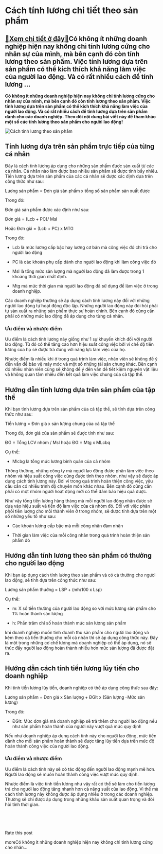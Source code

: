 Cách tính lương chi tiết theo sản phẩm
======================================

[:gift:Xem chi tiết ở đây:gift:](https://hddtvn.com/cach-tinh-luong-chi-tiet-theo-san-pham/)Có không ít những doanh nghiệp hiện nay không chỉ tính lương cứng cho nhân sự của mình, mà bên cạnh đó còn tính lương theo sản phẩm. Việc tính lương dựa trên sản phẩm có thể kích thích khả năng làm việc của người lao động. Và có rất nhiều cách để tính lương …
-------------------------------------------------------------------------------------------------------------------------------------------------------------------------------------------------------------------------------------------------------------------

**Có không ít những doanh nghiệp hiện nay không chỉ tính lương cứng cho nhân sự của mình, mà bên cạnh đó còn tính lương theo sản phẩm. Việc tính lương dựa trên sản phẩm có thể kích thích khả năng làm việc của người lao động. Và có rất nhiều cách để tính lương dựa trên sản phẩm dành cho các doanh nghiệp. Theo dõi nội dung bài viết này để tham khảo một số các tính lương theo sản phẩm cho người lao động!**


![Cách tính lương theo sản phẩm](https://hddtvn.com/wp-content/uploads/2021/01/columns-coins-grass_155003-7852.jpg)


Tính lương dựa trên sản phẩm trực tiếp của từng cá nhân
-------------------------------------------------------


Đây là cách tính lương áp dụng cho những sản phẩm được sản xuất từ các cá nhân. Cá nhân nào làm được bao nhiêu sản phẩm sẽ được tính bấy nhiêu. Tiền lương dựa trên sản phẩm của các cá nhân sẽ được xác định dựa trên công thức như sau:


Lương sản phẩm = Đơn giá sản phẩm x tổng số sản phẩm sản xuất được


Trong đó:


Đơn giá sản phẩm được xác định như sau:


Đơn giá = (Lcb + PC)/ Msl


Hoặc Đơn giá = (Lcb + PC) x MTG


Trong đó:




* Lcb là mức lương cấp bậc hay lương cơ bản mà công việc đó chi trả cho người lao động

* PC là các khoản phụ cấp dành cho người lao động khi làm công việc đó

* Msl là tổng mức sản lượng mà người lao động đã làm được trong 1 khoảng thời gian nhất định.

* Mtg mà mức thời gian mà người lao động đã sử dụng để làm việc ở trong doanh nghiệp.



Các doanh nghiệp thường sẽ áp dụng cách tính lương này đối với những người lao động tự hoạt động độc lập. Những người lao động này đòi hỏi phải tự sản xuất ra những sản phẩm thực sự hoàn chỉnh. Bên cạnh đó cũng cần phải có những mức lao động để áp dụng cho từng cá nhân.


### Ưu điểm và nhược điểm


Ưu điểm là cách tính lương này giống như 1 sự khuyến khích đối với người lao động. Từ đó có thể tăng cao hơn hiệu suất công việc bởi vì chế độ tiền lương của họ sẽ được trả đúng với năng lực làm việc của họ.


Nhược điểm là nhiều khi ở trong quá trình làm việc, nhân viên sẽ không để ý đến vấn đề bảo vệ máy móc và một số những tài sản chung khác. Bên cạnh đó nhiều nhân viên cũng sẽ không để ý đến vấn đề tiết kiệm nguyên vật liệu và không quan tâm nhiều đến kết quả làm việc chung của cả tập thể.


Hướng dẫn tính lương dựa trên sản phẩm của tập thể
--------------------------------------------------


Khi bạn tính lương dựa trên sản phẩm của cả tập thể, sẽ tính dựa trên công thức như sau:


Tiền lương = Đơn giá x sản lượng chung của cả tập thể


Trong đó, đơn giá của sản phẩm sẽ được tính như sau:


ĐG = Tổng LCV nhóm / Msl hoặc ĐG = Mtg x MLcbq


Cụ thể:




* Mlcbg là tổng mức lương bình quân của cả nhóm



Thông thường, những công ty mà người lao động được phân làm việc theo nhóm và hiệu suất công việc cũng được tính theo nhóm, như vậy sẽ được áp dụng cách tính lương này. Bởi vì trong quá trình hoàn thiện công việc, yêu cầu cần có nhiều trình độ chuyên môn khác nhau. Bên cạnh đó cũng cần phải có một nhóm người hoạt động mới có thể đảm bảo hiệu quả được.


Như vậy tổng tiền lương hàng tháng mà mỗi người lao động nhận được sẽ dựa vào hiệu suất và tiến độ làm việc của cả nhóm đó. Đối với việc phân phối tiền lương cho mỗi thành viên ở trong nhóm, sẽ được tính dựa trên một số những yếu tố như sau:




* Các khoản lương cấp bậc mà mỗi công nhân đảm nhận

* Thời gian làm việc của mỗi công nhân trong quá trình hoàn thiện sản phẩm đó



Hướng dẫn tính lương theo sản phẩm có thưởng cho người lao động
---------------------------------------------------------------


Khi bạn áp dụng cách tính lương theo sản phẩm và có cả thưởng cho người lao động, sẽ tính dựa trên công thức như sau:


Lương sản phẩm thưởng = LSP + (mh/100 x Lsp)


Cụ thể:




* m: X số tiền thưởng của người lao động so với mức lương sản phẩm cho 1% hoàn thành sản lượng

* h: Phần trăm chỉ số hoàn thành mức sản lượng sản phẩm



khi doanh nghiệp muốn tính doanh thu sản phẩm cho người lao động và kèm theo cả tiền thưởng cho mỗi cá nhân thì sẽ áp dụng công thức này. Đây là một trong những cơ chế lương mà doanh nghiệp có thể áp dụng, nó sẽ thúc đẩy người lao động hoàn thành nhiều hơn mức sản lượng đã được đặt ra.


Hướng dẫn cách tính tiền lương lũy tiến cho doanh nghiệp
--------------------------------------------------------


Khi tính tiền lương lũy tiến, doanh nghiệp có thể áp dụng công thức sau đây:


Lương sản phẩm = Đơn giá x Sản lượng + ĐGlt x (Sản lượng –Mức sản lượng)


Trong đó:




* ĐGlt: Mức đơn giá mà doanh nghiệp sẽ trả thêm cho người lao động nếu như sản phẩm hoàn thành của người này vượt quá mức quy định



Nếu như doanh nghiệp áp dụng cách tính này cho người lao động, mức tiền dành cho mỗi sản phẩm hoàn thành sẽ được tăng lũy tiến dựa trên mức độ hoàn thành công việc của người lao động.


### Ưu điểm và nhược điểm


Ưu điểm là cách tính này sẽ có tác động đến người lao động mạnh mẽ hơn. Người lao động sẽ muốn hoàn thành công việc vượt mức quy định.


Nhược điểm là việc tính tiền lương như vậy rất có thể sẽ làm cho tiền lương trả cho người lao động tăng nhanh hơn cả năng suất của lao động. Vì thế mà cách tính lương này không được áp dụng nhiều ở trong các doanh nghiệp. Thường sẽ chỉ được áp dụng trong những khâu sản xuất quan trọng và đòi hỏi tính thời gian.


 


 








































Rate this post


moreCó không ít những doanh nghiệp hiện nay không chỉ tính lương cứng cho nhân…

